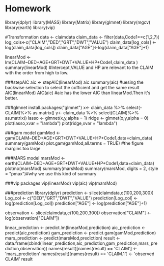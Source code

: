 # Homework
library(dplyr)
library(MASS)
library(Matrix)
library(glmnet)
library(mgcv)
library(earth)
library(vip)

#Transformation
data <- claimdata 
claim_data <- filter(data,Code1==c(1,2,7))
log_cols<-c("CLAIM","DED","GRT","DWT","VALUE")
claim_data[log_cols] <- log(claim_data[log_cols])
claim_data["AGE"]<-log(claim_data["AGE"]+1)

linearMod <- lm(CLAIM~DED+AGE+GRT+DWT+VALUE+HP+Code1,claim_data )
summary(linearMod)
#Intercept,VALUE and HP are relevant to the CLAIM with the order from high to low.

###stepAIC
aic <- stepAIC(linearMod)
aic
summary(aic)
#uesing the backwise selection to select the cofficient and get the same result
AIC(linearMod)
AIC(aic)
#aic has the lower AIC than linearMod.Then it's better.

###glmnet
install.packages("glmnet")
x<- claim_data %>% select(-CLAIM)%>% as.matrix()
y<- claim_data %>% select(CLAIM)%>% as.matrix()
lasso <- glmnet(x,y,alpha = 1)
ridge <- glmnet(x,y,alpha = 0)
plot(lasso,xvar = "lambda")
plot(ridge,xvar = "lambda")

###gam model
gamMod <- gam(CLAIM~DED+AGE+GRT+DWT+VALUE+HP+Code1,data=claim_data)
summary(gamMod)
plot.gam(gamMod,all.terms = TRUE) #the figure margins too large

###MARS model
marsMod <- earth(CLAIM~DED+AGE+GRT+DWT+VALUE+HP+Code1,data=claim_data)
plotmo(marsMod)
summary(marsMod)
summary(marsMod, digits = 2, style = "pmax")#why we use this kind of summary

###vip packages
vip(linearMod)
vip(aic)
vip(marsMod)

###prediction
library(dplyr)
prediction <- slice(claimdata,c(100,200,300))
Log_col <- c("DED","GRT","DWT","VALUE")
prediction[Log_col] <- log(prediction[Log_col])
prediction["AGE"] <- log(prediction["AGE"]+1)

observation <- slice(claimdata,c(100,200,300))
observation["CLAIM"] <- log(observation["CLAIM"])

linear_prediction <- predict.lm(linearMod,prediction)
aic_prediction <- predict(aic,prediction)
gam_prediction <- predict.gam(gamMod,prediction)
mars_prediction <- predict(marsMod,prediction)
result <- data.frame(cbind(linear_prediction,aic_prediction,gam_prediction,mars_prediction,observation))
names(result)[names(result) == 'CLAIM'] <- 'mars_prediction'
names(result)[names(result) == 'CLAIM.1'] <- 'observed CLAIM'
result
